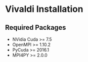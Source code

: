 # Vivaldi Installation
## Required Packages
* NVidia Cuda >= 7.5  
* OpenMPI >= 1.10.2  
* PyCuda >= 2016.1  
* MPI4PY >= 2.0.0  

